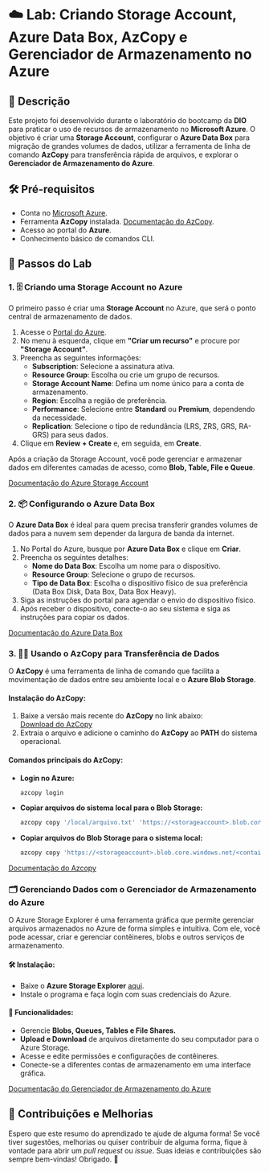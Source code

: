 # ☁️ Lab: Criando Storage Account, Azure Data Box, AzCopy e Gerenciador de Armazenamento no Azure

## 📄 Descrição
Este projeto foi desenvolvido durante o laboratório do bootcamp da **DIO** para praticar o uso de recursos de armazenamento no **Microsoft Azure**. O objetivo é criar uma **Storage Account**, configurar o **Azure Data Box** para migração de grandes volumes de dados, utilizar a ferramenta de linha de comando **AzCopy** para transferência rápida de arquivos, e explorar o **Gerenciador de Armazenamento do Azure**.

## 🛠️ Pré-requisitos
- Conta no [Microsoft Azure](https://azure.microsoft.com/).
- Ferramenta **AzCopy** instalada. [Documentação do AzCopy](https://learn.microsoft.com/pt-br/azure/storage/common/storage-use-azcopy-v10).
- Acesso ao portal do **Azure**.
- Conhecimento básico de comandos CLI.

## 🚀 Passos do Lab

### 1. 🗄️ Criando uma Storage Account no Azure
O primeiro passo é criar uma **Storage Account** no Azure, que será o ponto central de armazenamento de dados.

1. Acesse o [Portal do Azure](https://portal.azure.com/).
2. No menu à esquerda, clique em **"Criar um recurso"** e procure por **"Storage Account"**.
3. Preencha as seguintes informações:
   - **Subscription**: Selecione a assinatura ativa.
   - **Resource Group**: Escolha ou crie um grupo de recursos.
   - **Storage Account Name**: Defina um nome único para a conta de armazenamento.
   - **Region**: Escolha a região de preferência.
   - **Performance**: Selecione entre **Standard** ou **Premium**, dependendo da necessidade.
   - **Replication**: Selecione o tipo de redundância (LRS, ZRS, GRS, RA-GRS) para seus dados.
4. Clique em **Review + Create** e, em seguida, em **Create**.

Após a criação da Storage Account, você pode gerenciar e armazenar dados em diferentes camadas de acesso, como **Blob, Table, File e Queue**.

[Documentação do Azure Storage Account](https://learn.microsoft.com/pt-br/azure/storage/common/storage-account-overview)

### 2. 📦 Configurando o Azure Data Box
O **Azure Data Box** é ideal para quem precisa transferir grandes volumes de dados para a nuvem sem depender da largura de banda da internet.

1. No Portal do Azure, busque por **Azure Data Box** e clique em **Criar**.
2. Preencha os seguintes detalhes:
   - **Nome do Data Box**: Escolha um nome para o dispositivo.
   - **Resource Group**: Selecione o grupo de recursos.
   - **Tipo de Data Box**: Escolha o dispositivo físico de sua preferência (Data Box Disk, Data Box, Data Box Heavy).
3. Siga as instruções do portal para agendar o envio do dispositivo físico.
4. Após receber o dispositivo, conecte-o ao seu sistema e siga as instruções para copiar os dados.

[Documentação do Azure Data Box](https://learn.microsoft.com/pt-br/azure/databox/)

### 3. 🏃‍♂️ Usando o AzCopy para Transferência de Dados
O **AzCopy** é uma ferramenta de linha de comando que facilita a movimentação de dados entre seu ambiente local e o **Azure Blob Storage**.

#### Instalação do AzCopy:
1. Baixe a versão mais recente do **AzCopy** no link abaixo:  
   [Download do AzCopy](https://aka.ms/downloadazcopy)
2. Extraia o arquivo e adicione o caminho do **AzCopy** ao **PATH** do sistema operacional.

#### Comandos principais do AzCopy:
- **Login no Azure:**
   ```bash
   azcopy login

- **Copiar arquivos do sistema local para o Blob Storage:**
    ```bash
    azcopy copy '/local/arquivo.txt' 'https://<storageaccount>.blob.core.windows.net/<container>' --recursive=true

- **Copiar arquivos do Blob Storage para o sistema local:**
    ```bash
    azcopy copy 'https://<storageaccount>.blob.core.windows.net/<container>/arquivo.txt' '/local/destino/' --recursive=true

[Documentação do Azcopy](https://learn.microsoft.com/pt-br/azure/storage/common/storage-use-azcopy-v10?tabs=dnf)

### 🗂️ Gerenciando Dados com o Gerenciador de Armazenamento do Azure
O Azure Storage Explorer é uma ferramenta gráfica que permite gerenciar arquivos armazenados no Azure de forma simples e intuitiva. Com ele, você pode acessar, criar e gerenciar contêineres, blobs e outros serviços de armazenamento.

#### 🛠️ Instalação:
- Baixe o **Azure Storage Explorer** [aqui](https://azure.microsoft.com/pt-br/products/storage/storage-explorer/).
- Instale o programa e faça login com suas credenciais do Azure.

#### 🚀 Funcionalidades:
- Gerencie **Blobs, Queues, Tables e File Shares.**
- **Upload e Download** de arquivos diretamente do seu computador para o Azure Storage.
- Acesse e edite permissões e configurações de contêineres.
- Conecte-se a diferentes contas de armazenamento em uma interface gráfica.

[Documentação do Gerenciador de Armazenamento do Azure](https://learn.microsoft.com/pt-br/azure/storage/)

## 🤝 Contribuições e Melhorias

Espero que este resumo do aprendizado te ajude de alguma forma! Se você tiver sugestões, melhorias ou quiser contribuir de alguma forma, fique à vontade para abrir um *pull request* ou *issue*. Suas ideias e contribuições são sempre bem-vindas! Obrigado. 🖤